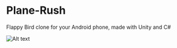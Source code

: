 # Plane-Rush

Flappy Bird clone for your Android phone, made with Unity and C#

![Alt text](Android-Plane-Rush/Assets/Bilder/Unbenannt.PNG?raw=true "start screen")
